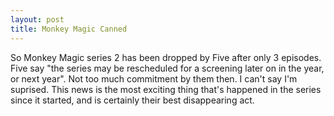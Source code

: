 ```yaml
--- 
layout: post
title: Monkey Magic Canned
---
```

So Monkey Magic series 2 has been dropped by Five after only 3 episodes. Five say "the series may be rescheduled for a screening later on in the year, or next year". Not too much commitment by them then. I can't say I'm suprised. This news is the most exciting thing that's happened in the series since it started, and is certainly their best disappearing act.
